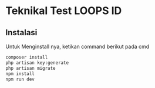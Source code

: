 # Teknikal Test LOOPS ID

## Instalasi

Untuk Menginstall nya, ketikan command berikut pada cmd

```sh
composer install
php artisan key:generate
php artisan migrate
npm install
npm run dev
```